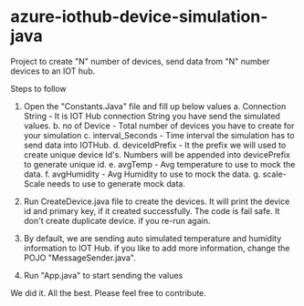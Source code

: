 # azure-iothub-device-simulation-java
Project to create "N" number of devices, send data from "N" number devices to an IOT hub.

Steps to follow

1. Open the "Constants.Java" file and fill up below values
	a. Connection String - It is IOT Hub connection String you have send the simulated values.
	b. no of Device - Total number of devices you have to create for your simulation
	c. interval_Seconds - Time interval the simulation has to send data into IOTHub.
	d. deviceIdPrefix - It the prefix we will used to create unique device Id's. Numbers will be appended into devicePrefix to generate unique id.
	e. avgTemp - Avg temperature to use to mock the data.
	f. avgHumidity - Avg Humidity to use to mock the data.
	g. scale- Scale needs to use to generate mock data.

2. Run CreateDevice.java file to create the devices. It will print the device id and primary key, if it created successfully.
   The code is fail safe. It don't create duplicate device. if you re-run again.
	
3. By default, we are sending auto simulated temperature and humidity information to IOT Hub.
   if you like to add more information, change the POJO "MessageSender.java".

4. Run "App.java" to start sending the values

We did it.
All the best.
Please feel free to contribute. 